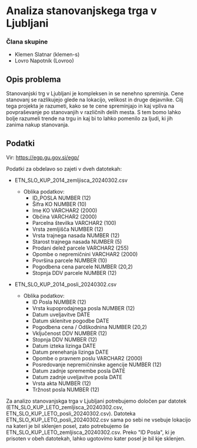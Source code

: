 # Analiza stanovanjskega trga v Ljubljani

### Člana skupine
- Klemen Slatnar (klemen-s)
- Lovro Napotnik (Lovroo)

## Opis problema
Stanovanjski trg v Ljubljani je kompleksen in se nenehno spreminja. Cene stanovanj se razlikujejo glede na lokacijo, velikost in druge dejavnike. Cilj tega projekta je razumeti, kako se te cene spreminjajo in kaj vpliva na povpraševanje po stanovanjih v različnih delih mesta. S tem bomo lahko bolje razumeli trende na trgu in kaj bi to lahko pomenilo za ljudi, ki jih zanima nakup stanovanja.

## Podatki
Vir: https://egp.gu.gov.si/egp/

Podatki za obdelavo so zajeti v dveh datotekah:
- ETN_SLO_KUP_2014_zemljisca_20240302.csv
    - Oblika podatkov:
        - ID_POSLA	NUMBER (12)
        - Šifra KO	NUMBER (10)
        - Ime KO	VARCHAR2 (2000)
        - Občina	VARCHAR2 (2000)
        - Parcelna številka	VARCHAR2 (100)
        - Vrsta zemljišča	NUMBER (12)
        - Vrsta trajnega nasada	NUMBER (12)
        - Starost trajnega nasada	NUMBER (5)
        - Prodani delež parcele	VARCHAR2 (255)
        - Opombe o nepremičnini	VARCHAR2 (2000)
        - Površina parcele	NUMBER (10)
        - Pogodbena cena parcele	NUMBER (20,2)
        - Stopnja DDV parcele	NUMBER (12)



- ETN_SLO_KUP_2014_posli_20240302.csv
    - Oblika podatkov:
        - ID Posla	NUMBER (12)
        - Vrsta kupoprodajnega posla	NUMBER (12)
        - Datum uveljavitve	DATE
        - Datum sklenitve pogodbe	DATE
        - Pogodbena cena / Odškodnina	NUMBER (20,2)
        - Vključenost DDV	NUMBER (12)
        - Stopnja DDV	NUMBER (12)
        - Datum izteka lizinga	DATE
        - Datum prenehanja lizinga	DATE
        - Opombe o pravnem poslu	VARCHAR2 (2000)
        - Posredovanje nepremičninske agencije	NUMBER (12)
        - Datum zadnje spremembe posla	DATE
        - Datum zadnje uveljavitve posla	DATE
        - Vrsta akta	NUMBER (12)
        - Tržnost posla	NUMBER (12)

Za analizo stanovanjskga trga v Ljubljani potrebujemo določen par datotek (ETN_SLO_KUP_LETO_zemljisca_20240302.csv, ETN_SLO_KUP_LETO_posli_20240302.csv). Datoteka ETN_SLO_KUP_LETO_posli_20240302.csv sama po sebi ne vsebuje lokacijo na kateri je bil sklenjen posel, zato potrebujemo še ETN_SLO_KUP_LETO_zemljisca_20240302.csv. Preko "ID Posla", ki je prisoten v obeh datotekah, lahko ugotovimo kater posel je bil kje sklenjen.


